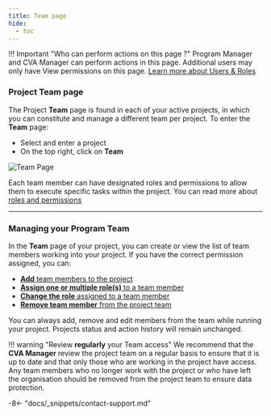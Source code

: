 ```yaml
---
title: Team page
hide:
  - toc
---
```


!!! Important "Who can perform actions on this page ?"
    Program Manager and CVA Manager can perform actions in this page.
    Additional users may only have View permissions on this page. [Learn more about Users & Roles](../users/users-roles-page.md)

### Project Team page

The Project **Team** page is found in each of your active projects, in which you can constitute and manage a different team per project. To enter the **Team** page:

- Select and enter a project
- On the top right, click on **Team**

![Team Page](../assets/img/TeamPage.png)

Each team member can have designated roles and permissions to allow them to execute specific tasks within the project. You can read more about [roles and permissions](../users/description-roles.md)

___

### Managing your Program Team

In the **Team** page of your project, you can create or view the list of team members working into your project. If you have the correct permission assigned, you can:

- [**Add** team members to the project](../team/add-team-members.md)
- [**Assign one or multiple role(s)** to a team member](../team/change-team-roles-program.md)
- [**Change the role** assigned to a team member](../team/change-team-roles-program.md)
- [**Remove team member** from the project team](../team/remove-team-members-program.md)

You can always add, remove and edit members from the team while running your project. Projects status and action history will remain unchanged.

!!! warning "Review **regularly** your Team access"
    We recommend that the **CVA Manager** review the project team on a regular basis to ensure that it is up to date and that only those who are working in the project have access. Any team members who no longer work with the project or who have left the organisation should be removed from the project team to ensure data protection.


-8<- "docs/_snippets/contact-support.md"
